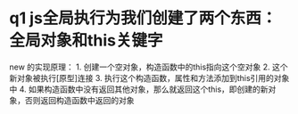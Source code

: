 # q1  js全局执行为我们创建了两个东西：全局对象和this关键字
  new 的实现原理：
    1. 创建一个空对象，构造函数中的this指向这个空对象
    2. 这个新对象被执行[原型]连接
    3. 执行这个构造函数，属性和方法添加到this引用的对象中
    4. 如果构造函数中没有返回其他对象，那么就返回这个this，即创建的新对象，否则返回构造函数中返回的对象  
